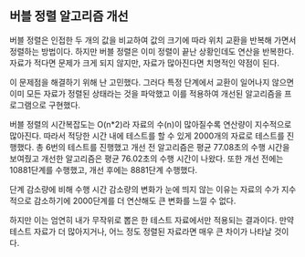 ## 버블 정렬 알고리즘 개선

버블 정렬은 인접한 두 개의 값을 비교하여 값의 크기에 따라 위치 교환을 반복해 가면서 정렬하는 방법이다. 하지만 버블 정렬은 이미 정렬이 끝난 상황인데도 연산을 반복한다. 자료가 적다면 문제가 크게 되지 않지만, 자료가 많아진다면 치명적인 약점이 된다. 

이 문제점을 해결하기 위해 난 고민했다. 그러다 특정 단계에서 교환이 일어나지 않으면 이미 모든 자료가 정렬된 상태라는 것을 파악했고 이를 적용하여 개선된 알고리즘을 프로그램으로 구현했다.
 
버블 정렬의 시간복잡도는 O(n*2)라 자료의 수(n)이 많아질수록 연산량이 지수적으로 많아진다. 따라서 적당한 시간 내에 테스트를 할 수 있게 2000개의 자료로 테스트를 진행했다. 총 6번의 테스트를 진행했고 개선 전 알고리즘은 평균 77.08초의 수행 시간을 보여줬고 개선한 알고리즘은 평균 76.02초의 수행 시간이 나왔다. 또한 개선 전에는 10881단계를 수행했고, 개선 후에는 8881단계 수행했다.

단계 감소량에 비해 수행 시간 감소량의 변화가 눈에 띄지 않는 이유는 자료의 수가 지수적으로 감소하기에 2000단계를 더 연산해도 큰 변화를 느낄 수 없다. 

하지만 이는 엄연히 내가 무작위로 뽑은 한 테스트 자료에서만 적용되는 결과이다. 만약 테스트 자료가 더 많아지거나, 어느 정도 정렬된 자료라면 매우 큰 차이가 나타날 것이다. 
